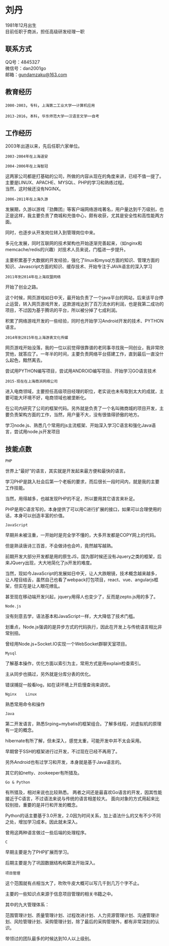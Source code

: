 # 刘丹
1981年12月出生  
目前任职于商派，担任高级研发经理一职

## 联系方式  

QQ号：4845327  
微信号：dan2001go  
邮箱：gundamzaku@163.com  

## 教育经历  
`2000-2003`，`专科`，`上海第二工业大学`—`计算机应用`  

`2013-2016`，`本科`，`华东师范大学`—`汉语言文学`—`自考`

## 工作经历  

2003年出道以来，先后任职六家单位。

```
2003-2004年在上海道安
```


```
2004-2006年在上海智冠
```
这两家公司都是打基础的公司，所做的内容从现在的角度来讲，已经不值一提了。
主要是LINUX、APACHE、MYSQL、PHP的学习和熟练过程。  
当然，这时候还没有NGINX。  
```
2006-2011年在上海久游
```
发展期，久游以游戏『劲舞团』等客户端网络游戏著名，用户量达到千万级别，也正是这样，我主要负责了商城和充值中心，颇有收获，尤其是安全性和高性能两方面。

同时，也逐步从开发岗位转入到管理岗位中来。  

多元化发展，同时互联网的技术架构也开始逐渐完善起来，（如nginx和memcache/redis的兴趣）对技术人员来说，门槛进一步提升。  
  
主要积累基于大数据的开发经验，强化了linux和mysql方面的知识、管理方面的知识、Javascript方面的知识、缓存技术、开始专注于JAVA语言的深入学习

```
2011年到2014年在上海双盟网络
```
开始了创业之路。  

这个时候，网页游戏如日中天，最开始负责了一个java平台的网站，后来该平台停止运营，转入网页游戏开发，这款游戏达到了百万流水的利润，也是我第二成功的项目，不过因为基于腾讯的平台，所以被分掉了七成利润。

积累了网络游戏开发的一些经验，同时也开始学习Android开发的技术、PYTHON语言。

```
2014年到2015年在上海游衷文化传媒
```
网页游戏开始没落，我的一位以前觉得很靠谱的老同事寻找我一同创业，我非常欣赏他，就答应了。一年半的时间，主要负责网络平台搭建工作，直到最后一直没什么起色，黯然离去。

尝试用PYTHON编写项目，尝试用ANDROID编写项目、开始学习GO语言技术
```
2015-现在在上海商派网络公司
```
进入电商领域，主要担任高级项目经理的职位，老实说也未有取到太大的成就，主要可能大环境不好，电商领域也被垄断化。

在公司内研究了公司的框架代码。另外就是负责了一个名叫微商城的项目开发，主要负责架构方面的工作，当然，用户量不大，没有很值得骄傲的地方。

学习node.js、熟悉几个常用的js主流框架、开始深入学习C语言和强化Java语言，尝试用node.js开发项目

## 技能点数

```
PHP
```
世界上“最好”的语言，其实就是开发起来最方便和最快的语言。

学习PHP是跳入社会后第一个老板的要求，而后很长一段时间内，就是我的主要工作技能。

当然，用得越多，也越发现PHP的不足，所以要用其它语言来补足。

PHP是用C语言写的，本身提供了可以用C进行扩展的接口，如果可以合理使用的话，本身可以创造丰富的价值。

```
JavaScript
```
早期并未被注重，一开始时是完全学不懂的，大多开发都是COPY网上的代码。

但是熟读唐诗三百首，不会做诗也会吟，竟然越写越熟。

前期开发大部分开发都是用的原生JS，国为那时候还没有Jquery之类的框架，后来JQuery出现，大大地简化了js开发的难度。

当然，现如今JavaScript的发展如日中天，让人大跌眼镜，技术概念越来越多，让人瞠目结舌，虽然自己也看了webpack打包项目，react、vue、angularjs框架，但实在是让人眼花缭乱。

甚至现在移动端开发兴起，jquery用得人也变少了，反而是zepto.js用的多了。

```
Node.js
```
没有刻意去学，语法基本和JavaScript一样，大大降低了技术门槛。

划重点，Node.js强调的是异步方式的代码执行，因此在开发上与传统语言相比非常别扭。

曾经用Node.js+Socket.IO实现一个WebSocket群聊天室项目。

```
Mysql
```
了解基本操作，优化方面以索引为主，常用方式是用explain检查索引。

主从同步也搞过，另外就是分库分表的优化。

错误捕捉一般看log，如在读环境上开启慢查询来调优。

```
Nginx    Linux
```
熟悉常用命令和操作

```
Java
```
第二开发语言，熟悉Srping+mybatis的框架组合。了解多线程，对虚拟机的原理有一定的概念。

hibernate有所了解，但未深入，感觉太重，可能开发中并不太会采用。

早期曾于SSH的框架进行过开发，不过现在已经不再用了。

另外Android也有过学习和开发，本身就是基于Java语言的。

其它的如netty、zookeeper有所猎及。

```
Go & Python
```
有所猎及，相对来说也比较熟悉。
两者之间还是最喜欢Go语言的开发，因其性能接近于C语言，不过语法来说与传统的语言相差较大。
面向对象的方式用起来比较别扭，重要的是并行和开发的概念。

Python的话主要基于3.0开发，2.0因为时间关系，加上语法什么的又有不少不同之处，增加学习成本。因此就未深入。

曾用这两种语言做过一些后端的处理程序。

```
C
```

早期主要是为了PHP扩展而学习。

后期主要是为了巩固数据结构和算法开始深入。

```
项目管理
```
这个范围就有点相当大了，吹吹牛皮大概可以写几千到几万个字不止。

主要的一些知识点来源于信息项目管理的相关书籍之中。

其中的九大管理体系：  

范围管理计划、质量管理计划、过程改进计划、人力资源管理计划、沟通管理计划、风险管理计划、采购管理计划，除了最后的采购管理外，都有非常深刻的认识。

带领过的团队最多的时候达到10人以上级别。
